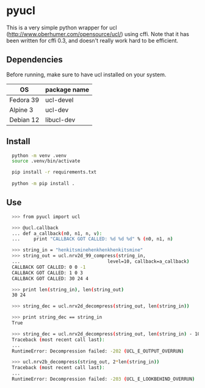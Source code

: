 # pyucl

This is a very simple python wrapper for ucl
(http://www.oberhumer.com/opensource/ucl/) using cffi.  Note that it
has been written for cffi 0.3, and doesn't really work hard to be
efficient.

## Dependencies
Before running, make sure to have ucl installed on your system.

| OS        | package name      |
| ----------| ----------------- |
| Fedora 39 | ucl-devel         |
| Alpine 3  | ucl-dev           |
| Debian 12 | libucl-dev        |

## Install
```sh
  python -m venv .venv
  source .venv/bin/activate

  pip install -r requirements.txt
  
  python -m pip install .
```

## Use

```sh
  >>> from pyucl import ucl

  >>> @ucl.callback
  ... def a_callback(n0, n1, n, v):
  ...     print "CALLBACK GOT CALLED: %d %d %d" % (n0, n1, n)

  >>> string_in = "henkitsminehenkhenkhenkitsmine"
  >>> string_out = ucl.nrv2d_99_compress(string_in,
  ...                                level=10, callback=a_callback)
  CALLBACK GOT CALLED: 0 0 -1
  CALLBACK GOT CALLED: 1 0 3
  CALLBACK GOT CALLED: 30 24 4

  >>> print len(string_in), len(string_out)
  30 24

  >>> string_dec = ucl.nrv2d_decompress(string_out, len(string_in))

  >>> print string_dec == string_in
  True

  >>> string_dec = ucl.nrv2d_decompress(string_out, len(string_in) - 10)
  Traceback (most recent call last):
  ...
  RuntimeError: Decompression failed: -202 (UCL_E_OUTPUT_OVERRUN)

  >>> ucl.nrv2b_decompress(string_out, 2*len(string_in))
  Traceback (most recent call last):
  ...
  RuntimeError: Decompression failed: -203 (UCL_E_LOOKBEHIND_OVERRUN)
```

